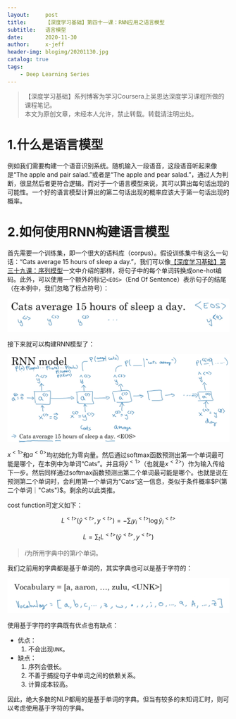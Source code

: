 ```yaml
---
layout:     post
title:      【深度学习基础】第四十一课：RNN应用之语言模型
subtitle:   语言模型
date:       2020-11-30
author:     x-jeff
header-img: blogimg/20201130.jpg
catalog: true
tags:
    - Deep Learning Series
---
```

>【深度学习基础】系列博客为学习Coursera上吴恩达深度学习课程所做的课程笔记。  
>本文为原创文章，未经本人允许，禁止转载。转载请注明出处。

# 1.什么是语言模型

例如我们需要构建一个语音识别系统。随机输入一段语音，这段语音听起来像是“The apple and pair salad.”或者是“The apple and pear salad.”，通过人为判断，很显然后者更符合逻辑。而对于一个语言模型来说，其可以算出每句话出现的可能性。一个好的语言模型计算出的第二句话出现的概率应该大于第一句话出现的概率。

# 2.如何使用RNN构建语言模型

首先需要一个训练集，即一个很大的语料库（corpus）。假设训练集中有这么一句话：“Cats average 15 hours of sleep a day.”，我们可以像[【深度学习基础】第三十九课：序列模型](http://shichaoxin.com/2020/11/08/深度学习基础-第三十九课-序列模型/)一文中介绍的那样，将句子中的每个单词转换成one-hot编码。此外，可以使用一个额外的标记`<EOS>`（End Of Sentence）表示句子的结尾（在本例中，我们忽略了标点符号）：

![](https://github.com/x-jeff/BlogImage/raw/master/DeepLearningSeries/Lesson41/41x1.png)

接下来就可以构建RNN模型了：

![](https://github.com/x-jeff/BlogImage/raw/master/DeepLearningSeries/Lesson41/41x2.png)

$x^{<1>}$和$a^{<0>}$均初始化为零向量。然后通过softmax函数预测出第一个单词最可能是哪个，在本例中为单词“Cats”。并且将$\hat{y} ^{<1>}$（也就是$x^{<2>}$）作为输入传给下一步。然后同样通过softmax函数预测出第二个单词最可能是哪个。也就是说在预测第二个单词时，会利用第一个单词为“Cats”这一信息，类似于条件概率$P(第二个单词｜"Cats")$。剩余的以此类推。

cost function可定义如下：

$$L^{<t>}(\hat{y}^{<t>},y^{<t>})=-\sum_i y_i^{<t>} \log \hat{y}_i ^{<t>}$$

$$L=\sum_t L^{<t>}(\hat{y}^{<t>},y^{<t>})$$

>$i$为所用字典中的第$i$个单词。

我们之前用的字典都是基于单词的，其实字典也可以是基于字符的：

![](https://github.com/x-jeff/BlogImage/raw/master/DeepLearningSeries/Lesson41/41x3.png)

使用基于字符的字典既有优点也有缺点：

* 优点：
	1. 不会出现`UNK`。
* 缺点：
	1. 序列会很长。
	2. 不善于捕捉句子中单词之间的依赖关系。
	3. 计算成本较高。

因此，绝大多数的NLP都用的是基于单词的字典。但当有较多的未知词汇时，则可以考虑使用基于字符的字典。